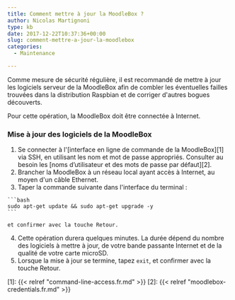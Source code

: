 ```yaml
---
title: Comment mettre à jour la MoodleBox ?
author: Nicolas Martignoni
type: kb
date: 2017-12-22T10:37:36+00:00
slug: comment-mettre-a-jour-la-moodlebox
categories:
  - Maintenance

---
```

Comme mesure de sécurité régulière, il est recommandé de mettre à jour les logiciels serveur de la MoodleBox afin de combler les éventuelles failles trouvées dans la distribution Raspbian et de corriger d'autres bogues découverts.

Pour cette opération, la MoodleBox doit être connectée à Internet.

### Mise à jour des logiciels de la MoodleBox

  1. Se connecter à l'[interface en ligne de commande de la MoodleBox][1] via SSH, en utilisant les nom et mot de passe appropriés. Consulter au besoin les [noms d’utilisateur et des mots de passe par défaut][2].
  2. Brancher la MoodleBox à un réseau local ayant accès à Internet, au moyen d'un câble Ethernet.
  3. Taper la commande suivante dans l'interface du terminal :

    ```bash
    sudo apt-get update && sudo apt-get upgrade -y
    ```

    et confirmer avec la touche Retour.
  4. Cette opération durera quelques minutes. La durée dépend du nombre des logiciels à mettre à jour, de votre bande passante Internet et de la qualité de votre carte microSD.
  5. Lorsque la mise à jour se termine, tapez `exit`, et confirmer avec la touche Retour.

 [1]: {{< relref "command-line-access.fr.md" >}}
 [2]: {{< relref "moodlebox-credentials.fr.md" >}}
